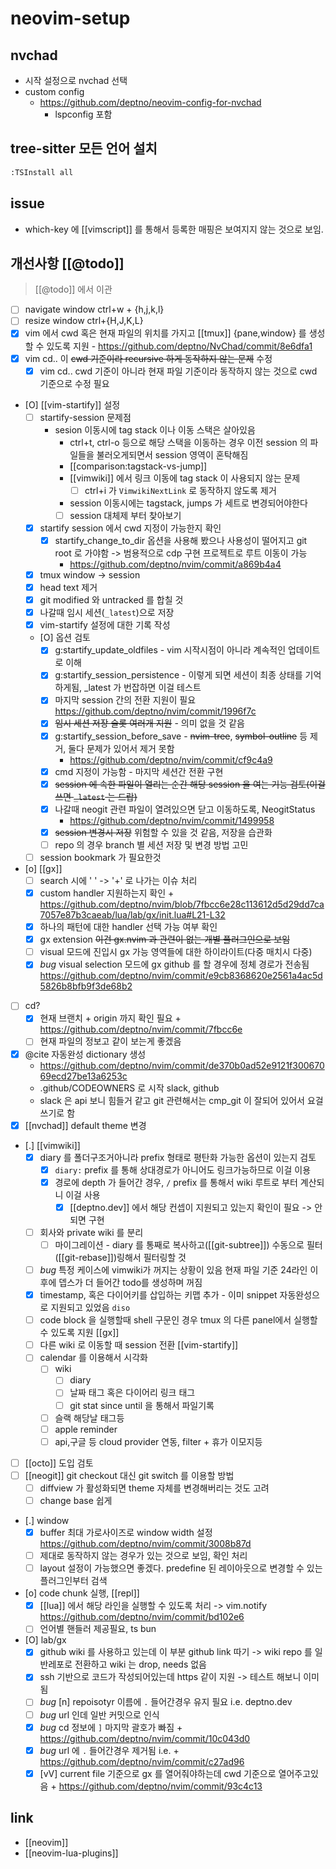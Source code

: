 # neovim-setup
 
## nvchad
- 시작 설정으로 nvchad 선택
- custom config
  + https://github.com/deptno/neovim-config-for-nvchad
    - lspconfig 포함

## tree-sitter 모든 언어 설치
```sh
:TSInstall all
```

## issue
- which-key 에 [[vimscript]] 를 통해서 등록한 매핑은 보여지지 않는 것으로 보임.

## 개선사항 [[@todo]]
> [[@todo]] 에서 이관

- [ ] navigate window ctrl+w + {h,j,k,l}
- [ ] resize window ctrl+{H,J,K,L}
- [X] vim 에서 cwd 혹은 현재 파일의 위치를 가지고 [[tmux]] {pane,window} 를 생성할 수 있도록 지원 - https://github.com/deptno/NvChad/commit/8e6dfa1
- [X] vim cd.. 이 ~~cwd 기준이라 recursive 하게 동작하지 않는 문제~~ 수정
  - [X] vim cd.. cwd 기준이 아니라 현재 파일 기준이라 동작하지 않는 것으로 cwd 기준으로 수정 필요
- [O] [[vim-startify]] 설정
  - [ ] startify-session 문제점
    - sesion 이동시에 tag stack 이나 이동 스택은 살아있음
      - ctrl+t, ctrl-o 등으로 해당 스택을 이동하는 경우 이전 session 의 파일들을 불러오게되면서 session 영역이 혼탁해짐
      - [[comparison:tagstack-vs-jump]]
      - [[vimwiki]] 에서 링크 이동에 tag stack 이 사용되지 않는 문제
        - [ ] ctrl+i 가 `VimwikiNextLink` 로 동작하지 않도록 제거
      - session 이동시에는 tagstack, jumps 가 세트로 변경되어야한다
      - [ ] session 대체제 부터 찾아보기
  - [X] startify session 에서 cwd 지정이 가능한지 확인
    - [X] startify_change_to_dir  옵션을 사용해 봤으나 사용성이 떨어지고 git root 로 가야함 -> 범용적으로 cdp 구현 프로젝트로 루트 이동이 가능
      + https://github.com/deptno/nvim/commit/a869b4a4
  - [X] tmux window -> session
  - [X] head text 제거
  - [X] git modified 와 untracked 를 합칠 것
  - [X] 나갈때 임시 세션(`_latest`)으로 저장
  - [X] vim-startify 설정에 대한 기록 작성
  - [O] 옵션 검토
    - [X] g:startify_update_oldfiles - vim 시작시점이 아니라 계속적인 업데이트로 이해
    - [X] g:startify_session_persistence - 이렇게 되면 세션이 최종 상태를 기억하게됨, _latest 가 번잡하면 이걸 테스트
    - [X] 마지막 session 간의 전환 지원이 필요 https://github.com/deptno/nvim/commit/1996f7c
    - [X] ~~임시 세션 저장 슬롯 여러개 지원~~ - 의미 없을 것 같음
    - [X] g:startify_session_before_save - ~~nvim-tree~~, ~~symbol-outline~~ 등 제거, 둘다 문제가 있어서 제거 못함
      - https://github.com/deptno/nvim/commit/cf9c4a9
    - [X] cmd 지정이 가능함 - 마지막 세션간 전환 구현
    - [X] ~~session 에 속한 파일이 열리는 순간 해당 session 을 여는 기능 검토(이걸 쓰면 `_latest` 는 드랍)~~
    - [X] 나갈때 neogit 관련 파일이 열려있으면 닫고 이동하도록, NeogitStatus
      + https://github.com/deptno/nvim/commit/1499958
    - [X] ~~session 변경시 저장~~ 위험할 수 있을 것 같음, 저장을 습관화
    - [ ] repo 의 경우 branch 별 세션 저장 및 변경 방법 고민
  - [ ] session bookmark 가 필요한것
- [o] [[gx]]
  - [ ] search 시에 ' ' -> '+' 로 나가는 이슈 처리
  - [X] custom handler 지원하는지 확인 + https://github.com/deptno/nvim/blob/7fbcc6e28c113612d5d29dd7ca7057e87b3caeab/lua/lab/gx/init.lua#L21-L32
  - [X] 하나의 패턴에 대한 handler 선택 가능 여부 확인
  - [X] gx extension ~~이건 gx.nvim 과 관련이 없는 개별 플러그인으로 보임~~
  - [ ] visual 모드에 진입시 gx 가능 영역들에 대한 하이라이트(다중 매치시 다중)
  - [X] *bug* visual selection 모드에 gx github 를 할 경우에 정체 경로가 전송됨 https://github.com/deptno/nvim/commit/e9cb8368620e2561a4ac5d5826b8bfb9f3de68b2
- [ ] cd?
  - [X] 현재 브랜치 + origin 까지 확인 필요 + https://github.com/deptno/nvim/commit/7fbcc6e
  - [ ] 현재 파일의 정보고 같이 보는게 좋겠음
- [X] @cite 자동완성 dictionary 생성 
  + https://github.com/deptno/nvim/commit/de370b0ad52e9121f30067069ecd27be13a6253c
  - .github/CODEOWNERS 로 시작 slack, github 
  - slack 은 api 보니 힘들거 같고 git 관련해서는 cmp_git 이 잘되어 있어서 요걸 쓰기로 함
- [X] [[nvchad]] default theme 변경
- [.] [[vimwiki]]
  - [X] diary 를 폴더구조거아니라 prefix 형태로 평탄화 가능한 옵션이 있는지 검토
    - [X] `diary:` prefix 를 통해 상대경로가 아니어도 링크가능하므로 이걸 이용
    - [X] 경로에 depth 가 들어간 경우, `/` prefix 를 통해서 wiki 루트로 부터 계산되니 이걸 사용
      - [X] [[deptno.dev]] 에서 해당 컨셉이 지원되고 있는지 확인이 필요 -> 안되면 구현
  - [ ] 회사와 private wiki 를 분리
    - [ ] 마이그레이션 - diary 를 통째로 복사하고([[git-subtree]]) 수동으로 필터([[git-rebase]])링해서 필터링할 것
  - [ ] *bug* 특정 케이스에 vimwiki가 꺼지는 상황이 있음 현재 파일 기준 24라인 이후에 뎁스가 더 들어간 todo를 생성하며 꺼짐
  - [X] timestamp, 혹은 다이어키를 삽입하는 키맵 추가 - 이미 snippet 자동완성으로 지원되고 있었음 `diso`
  - [ ] code block 을 실행할때 shell 구문인 경우 tmux 의 다른 panel에서 실행할 수 있도록 지원 [[gx]]
  - [ ] 다른 wiki 로 이동할 때 session 전환 [[vim-startify]]
  - [ ] calendar 를 이용해서 시각화
    - [ ] wiki
      - [ ] diary
      - [ ] 날짜 태그 혹은 다이어리 링크 태그
      - [ ] git stat since until 을 통해서 파일기록
    - [ ] 슬랙 해당날 태그등
    - [ ] apple reminder
    - [ ] api,구글 등 cloud provider 연동, filter + 휴가 이모지등
- [ ] [[octo]] 도입 검토
- [ ] [[neogit]] git checkout 대신 git switch 를 이용할 방법
  - [ ] diffview 가 활성화되면 theme 자체를 변경해버리는 것도 고려
  - [ ] change base 쉽게
- [.] window
  - [X] buffer 최대 가로사이즈로 window width 설정 https://github.com/deptno/nvim/commit/3008b87d
  - [ ] 제대로 동작하지 않는 경우가 있는 것으로 보임, 확인 처리
  - [ ] layout 설정이 가능했으면 좋겠다. predefine 된 레이아웃으로 변경할 수 있는 플러그인부터 검색
- [o] code chunk 실행, [[repl]]
  - [X] [[lua]] 에서 해당 라인을 실행할 수 있도록 처리 -> vim.notify https://github.com/deptno/nvim/commit/bd102e6
  - [ ] 언어별 핸들러 제공필요, ts bun
- [O] lab/gx
  - [X] github wiki 를 사용하고 있는데 이 부분 github link 따기 -> wiki repo 를 일반레포로 전환하고 wiki 는 drop, needs 없음
  - [X] ssh 기반으로 코드가 작성되어있는데 https 같이 지원 -> 테스트 해보니 이미 됨
  - [ ] *bug* [n] repoisotyr 이름에 `.` 들어간경우 유지 필요 i.e. deptno.dev
  - [ ] *bug* url 인데 일반 커밋으로 인식
  - [X] *bug* cd 정보에 `]` 마지막 괄호가 빠짐 + https://github.com/deptno/nvim/commit/10c043d0
  - [X] *bug* url 에 `.` 들어간경우 제거됨 i.e. + https://github.com/deptno/nvim/commit/c27ad96
  - [X] [vV] current file 기준으로 gx 를 열어줘야하는데 cwd 기준으로 열어주고있음 + https://github.com/deptno/nvim/commit/93c4c13

## link
- [[neovim]]
- [[neovim-lua-plugins]]
